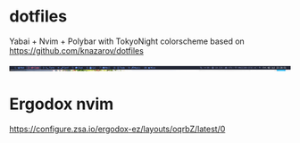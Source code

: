 # dotfiles
Yabai + Nvim + Polybar with TokyoNight colorscheme based on https://github.com/knazarov/dotfiles

![Polybar Screenshot](https://github.com/leglopy/dotfiles/blob/master/images/polybar-tokyonight.png?raw=true)


# Ergodox nvim
https://configure.zsa.io/ergodox-ez/layouts/oqrbZ/latest/0
